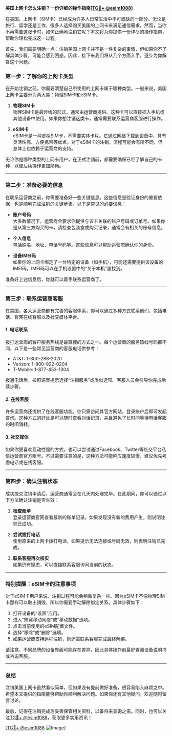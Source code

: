 **美国上网卡怎么注销？一份详细的操作指南[[TG💪+ @esim1088](https://t.me/s/esim1088)]**

在美国，上网卡（SIM卡）已经成为许多人日常生活中不可或缺的一部分。无论是旅行、留学还是工作，很多人选择购买美国的上网卡来满足通信需求。然而，当你不再需要这张卡时，如何正确地注销它呢？本文将为你提供一份详尽的操作指南，帮助你轻松完成这一过程。

首先，我们需要明确一点：注销美国上网卡并不是一件复杂的事情，但如果你不了解具体步骤，可能会感到困惑。因此，接下来我们将从几个方面入手，逐步为你解答这个问题。

### **第一步：了解你的上网卡类型**

在开始注销之前，你需要清楚自己所使用的上网卡属于哪种类型。一般来说，美国上网卡主要分为两大类：物理SIM卡和eSIM卡。

1. **物理SIM卡**  
   物理SIM卡是最传统的形式，通常由运营商提供。这种卡可以直接插入手机或其他设备中使用。如果你想注销这类卡，通常需要联系运营商客服进行操作。

2. **eSIM卡**  
   eSIM卡是一种虚拟SIM卡，不需要实体卡片。它通过网络下载到设备中，具有灵活性高、方便携带等优点。对于eSIM卡的注销，流程可能会有所不同，但总体上也依赖于运营商的支持。

无论你是哪种类型的上网卡用户，在正式注销前，都需要确保已经了解自己的卡种，以便后续操作更加顺畅。

---

### **第二步：准备必要的信息**

在联系运营商之前，你需要准备好一些关键信息。这些信息是验证身份的重要依据，也是顺利完成注销的关键步骤。以下是常见的必要信息：

- **账户号码**  
  大多数情况下，运营商会要求你提供与该卡关联的账户号码或订单号。如果你是从第三方购买的卡，请检查包装盒或购买记录，通常会有相关的账号信息。

- **个人信息**  
  包括姓名、地址、电话号码等。这些信息可以帮助运营商确认你的身份。

- **设备IMEI码**  
  如果你的上网卡绑定了一台特定的设备（如手机），可能还需要提供该设备的IMEI码。IMEI码可以在手机设置中的“关于本机”里找到。

准备好上述信息后，你就可以着手联系运营商了。

---

### **第三步：联系运营商客服**

在美国，各大运营商都有完善的客服体系，你可以通过多种方式联系他们，包括电话、官网在线客服以及社交媒体平台。

#### **1. 电话联系**
拨打运营商的客户服务热线是最直接的方式之一。每个运营商的服务热线号码都不同，以下是一些常见运营商的客服电话供参考：
- AT&T: 1-800-288-2020
- Verizon: 1-800-922-0204
- T-Mobile: 1-877-453-1304

拨通电话后，按照语音提示选择“注销服务”或类似选项。客服人员会引导你完成后续步骤。

#### **2. 在线客服**
许多运营商还提供了在线客服功能。你只需访问其官方网站，登录账户后即可发起咨询。这种方式的好处是可以随时查看对话记录，并且避免了长时间等待电话客服的时间消耗。

#### **3. 社交媒体**
如果你更喜欢互动性强的方式，也可以尝试通过Facebook、Twitter等社交平台私信运营商官方账号。不过需要注意的是，这种方法可能响应速度较慢，建议优先考虑电话或在线客服。

---

### **第四步：确认注销状态**

成功提交注销申请后，运营商通常会在几天内处理完毕。在此期间，你可以通过以下方法确认注销是否生效：

1. **检查账单**  
   登录运营商官网查看最新的账单记录。如果发现没有新的费用产生，则说明注销已成功。

2. **尝试拨打电话**  
   使用原来的上网卡拨打电话，如果提示无法连接或号码无效，则表明注销已完成。

3. **联系客服再次核实**  
   如果仍有疑虑，可以直接联系客服询问当前的状态。

---

### **特别提醒：eSIM卡的注意事项**

对于eSIM卡用户来说，注销过程可能会稍微复杂一些。因为eSIM卡不像物理SIM卡那样可以取出销毁，所以你需要手动解除绑定关系。具体步骤如下：

1. 打开设备的“设置”应用。
2. 进入“蜂窝移动网络”或“移动数据”选项。
3. 点击当前使用的eSIM配置文件。
4. 选择“移除”或“删除”选项。
5. 如果运营商支持远程注销，则还需联系客服完成最终解绑。

请注意，不同品牌的设备界面可能存在差异，因此具体操作前最好查阅设备说明书或咨询客服。

---

### **总结**

注销美国上网卡虽然看似简单，但如果没有提前做好准备，很容易陷入麻烦之中。希望本文提供的指南能够帮助你顺利解决问题。如果你还有其他疑问，欢迎随时留言讨论。

最后，记得在注销完成后妥善保管相关资料，以备将来查询之需。同时，也可以关注[TG💪+ @esim1088](https://t.me/s/esim1088)，获取更多实用资讯！

[[TG💪+ @esim1088](https://t.me/s/esim1088) ![Image](https://i.postimg.cc/4NQfJmqS/Snipaste-2025-05-13-00-14-12.png)]